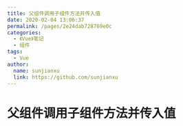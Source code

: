 ```yaml
---
title: 父组件调用子组件方法并传入值
date: 2020-02-04 13:06:37
permalink: /pages/2e24dab728769e0c
categories:
  - 《Vue》笔记
  - 组件
tags:
  - Vue
author:
  name: sunjianxu
  link: https://github.com/sunjianxu
---
```


# 父组件调用子组件方法并传入值
